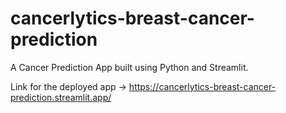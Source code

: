# cancerlytics-breast-cancer-prediction
A Cancer Prediction App built using Python and Streamlit.

Link for the deployed app -> https://cancerlytics-breast-cancer-prediction.streamlit.app/
